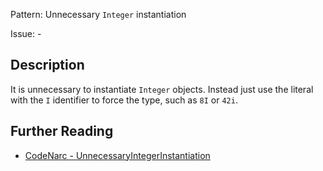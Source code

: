 Pattern: Unnecessary `Integer` instantiation

Issue: -

## Description

It is unnecessary to instantiate `Integer` objects. Instead just use the literal with the `I` identifier to force the type, such as `8I` or `42i`.

## Further Reading

* [CodeNarc - UnnecessaryIntegerInstantiation](https://codenarc.github.io/CodeNarc/codenarc-rules-unnecessary.html#unnecessaryintegerinstantiation-rule)